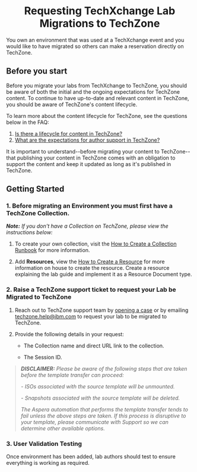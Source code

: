 
<h1 align="center">Requesting TechXchange Lab Migrations to TechZone</h1>

You own an environment that was used at a TechXchange event and you would like to have migrated so others can make a reservation directly on TechZone. 

## Before you start

Before you migrate your labs from TechXchange to TechZone, you should be aware of both the initial
and the ongoing expectations for TechZone content. To continue to have up-to-date and relevant 
content in TechZone, you should be aware of TechZone's content lifecycle.

To learn more about the content lifecycle for TechZone, see the questions below in the FAQ:

1. [Is there a lifecycle for content in TechZone?](/IBM-Technology-Zone/IBM-Technology-Zone-FAQs/content-faqs.md#is-there-a-lifecycle-for-content-in-techzone)
1. [What are the expectations for author support in TechZone?](/IBM-Technology-Zone/IBM-Technology-Zone-FAQs/content-faqs.md#what-are-the-expectations-for-author-support-in-techzone)

It is important to understand--before migrating your content to TechZone--that publishing your
content in TechZone comes with an obligation to support the content and keep it updated as long
as it's published in TechZone.


## Getting Started

### 1. Before migrating an Environment you must first have a TechZone Collection.

_**Note:** If you don't have a Collection on TechZone, please view the instructions below:_

1. To create your own collection, visit the [How to Create a Collection Runbook](https://github.com/IBM/itz-support-public/blob/main/IBM-Technology-Zone/IBM-Technology-Zone-Runbooks/techzone-content.md#how-to-create-a-collection) for more information.

2.  Add **Resources**, view the [How to Create a Resource](https://github.ibm.com/dte-support/private/blob/master/itz/itz-runbooks/techzone-content.md#:~:text=Back%20to%20Top-,What%20is%20a%20Resource,-%3F) for more information on house to create the resource. Create a resource explaining the lab guide and implement it as a Resource Document type.

     
### 2. Raise a TechZone support ticket to request your Lab be Migrated to TechZone

1. Reach out to TechZone support team by [opening a case](https://ibmsf.force.com/ibminternalproducts/s/createrecord/NewCase?language=en_US) or by emailing [techzone.help@ibm.com](techzone.help@ibm.com) to request your lab to be migrated to TechZone. 

2. Provide the following details in your request:

    -  The Collection name and direct URL link to the collection.
 
    -  The Session ID.


>  _**DISCLAIMER:** Please be aware of the following steps that are taken before the template transfer can proceed:_
> 
>  _- ISOs associated with the source template will be unmounted._
> 
> _-  Snapshots associated with the source template will be deleted._
> 
> _The Aspera automation that performs the template transfer tends to fail unless the above steps are taken._
> _If this process is disruptive to your template, please communicate with Support so we can determine other available options._

### 3. User Validation Testing

Once environment has been added, lab authors should test to ensure everything is working as required.


